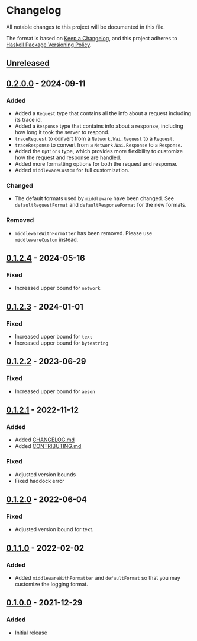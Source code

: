 # Changelog

All notable changes to this project will be documented in this file.

The format is based on [Keep a Changelog](https://keepachangelog.com/en/1.0.0/),
and this project adheres to [Haskell Package Versioning Policy](https://pvp.haskell.org/).


<!-- Guiding Principles  -->
<!--   Changelogs are for humans, not machines. -->
<!--   There should be an entry for every single version. -->
<!--   The same types of changes should be grouped. -->
<!--   Versions and sections should be linkable. -->
<!--   The latest version comes first. -->
<!--   The release date of each version is displayed. -->

<!-- Types of changes -->
<!--   `Added` for new features.-->
<!--   `Changed` for changes in existing functionality. -->
<!--   `Deprecated` for soon-to-be removed features. -->
<!--   `Removed` for now removed features. -->
<!--   `Fixed` for any bug fixes. -->
<!--   `Security` in case of vulnerabilities. -->

## [Unreleased]

## [0.2.0.0] - 2024-09-11

### Added

- Added a `Request` type that contains all the info about a request including its trace id.
- Added a `Response` type that contains info about a response, including how long it took the server to respond.
- `traceRequest` to convert from a `Network.Wai.Request` to a `Request`.
- `traceResponse` to convert from a `Network.Wai.Response` to a `Response`.
- Added the `Options` type, which provides more flexibility to customize how the request and response are handled.
- Added more formatting options for both the request and response.
- Added `middlewareCustom` for full customization.

### Changed
- The default formats used by `middleware` have been changed. See `defaultRequestFormat` and `defaultResponseFormat` for the new formats.

### Removed
- `middlewareWithFormatter` has been removed. Please use `middlewareCustom` instead.

## [0.1.2.4] - 2024-05-16

### Fixed

- Increased upper bound for `network`

## [0.1.2.3] - 2024-01-01

### Fixed

- Increased upper bound for `text`
- Increased upper bound for `bytestring`

## [0.1.2.2] - 2023-06-29

### Fixed

- Increased upper bound for `aeson`


## [0.1.2.1] - 2022-11-12

### Added 

- Added [CHANGELOG.md](./CHANGELOG.md)
- Added [CONTRIBUTING.md](./CONTRIBUTING.md)

### Fixed

- Adjusted version bounds 
- Fixed haddock error


## [0.1.2.0] - 2022-06-04

### Fixed

- Adjusted version bound for text.


## [0.1.1.0] - 2022-02-02

### Added

- Added `middlewareWithFormatter` and `defaultFormat` so that you may customize the logging format.


## [0.1.0.0] - 2021-12-29

### Added

- Initial release


[unreleased]: https://github.com/Disco-Dave/katip-wai/compare/releases/0.2.0.0...HEAD
[0.2.0.0]: https://github.com/Disco-Dave/katip-wai/compare/releases/0.1.2.4...releases/0.2.0.0
[0.1.2.4]: https://github.com/Disco-Dave/katip-wai/compare/releases/0.1.2.3...releases/0.1.2.4
[0.1.2.3]: https://github.com/Disco-Dave/katip-wai/compare/releases/0.1.2.2...releases/0.1.2.3
[0.1.2.2]: https://github.com/Disco-Dave/katip-wai/compare/releases/0.1.2.1...releases/0.1.2.2
[0.1.2.1]: https://github.com/Disco-Dave/katip-wai/compare/releases/0.1.2.0...releases/0.1.2.1
[0.1.2.0]: https://github.com/Disco-Dave/katip-wai/compare/releases/0.1.1.0...releases/0.1.2.0
[0.1.1.0]: https://github.com/Disco-Dave/katip-wai/compare/releases/0.1.0.0...releases/0.1.1.0
[0.1.0.0]: https://github.com/Disco-Dave/katip-wai/releases/tag/releases%2F0.1.0.0

